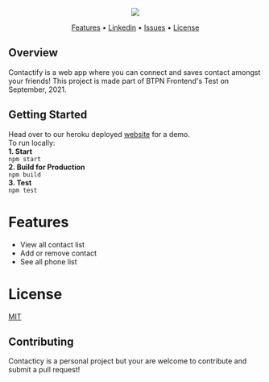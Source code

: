 <p align="center"><img src="https://i.imgur.com/Hz7FSfz.png"></p>


<p align="center">
  <a href="#features">Features</a> •
  <a href="https://www.linkedin.com/in/anya-tamara-akbar-74555514a/">Linkedin</a> •
  <a href="https://github.com/anyataa/AnyaTamara-Apptest/issues">Issues</a> •
  <a href="#license">License</a>
</p>

## Overview

Contactify is a web app where you can connect and saves contact amongst your friends! This project is made part of BTPN Frontend's Test on September, 2021.

## Getting Started

Head over to our heroku deployed [website](https://contactlist-btpn-app.herokuapp.com/) for a demo.  
To run locally:  
**1. Start**  
`npm start`  
**2. Build for Production**  
`npm build`  
**3. Test**   
`npm test`

# Features
* View all contact list
* Add or remove contact
* See all phone list

# License
[MIT](https://tldrlegal.com/license/mit-license)

## Contributing
Contacticy is a personal project but your are welcome to contribute and submit a pull request!
